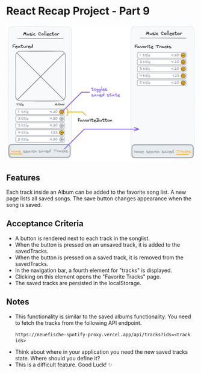 # React Recap Project - Part 9

![wireframe](../assets/part-9-1.png)

## Features

Each track inside an Album can be added to the favorite song list. A new page lists all saved songs. The save button changes appearance when the song is saved.

## Acceptance Criteria

- A button is rendered next to each track in the songlist.
- When the button is pressed on an unsaved track, it is added to the savedTracks.
- When the button is pressed on a saved track, it is removed from the savedTracks.
- In the navigation bar, a fourth element for "tracks" is displayed.
- Clicking on this element opens the "Favorite Tracks" page.
- The saved tracks are persisted in the localStorage.

## Notes

- This functionality is similar to the saved albums functionality. You need to fetch the tracks from the following API endpoint.
  ```
  https://neuefische-spotify-proxy.vercel.app/api/tracks?ids=<track ids>
  ```
- Think about where in your application you need the new saved tracks state. Where should you define it?
- This is a difficult feature. Good Luck! ✨
